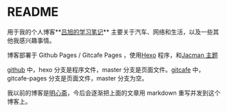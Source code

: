 # README

用于我的个人博客**[吕旭的学习笔记](http://lvxu.me/)** 主要关于汽车、网络和生活，以及一些其他我感兴趣事情。

博客部署于 Github Pages / Gitcafe Pages ，使用[Hexo](http://hexo.io) 程序，和[Jacman 主题](http://wuchong.me/blog/2014/11/20/how-to-use-jacman/)

[github](https://github.com/lvxu1987/lvxu1987.github.io) 中，hexo 分支是程序文件，master 分支是页面文件。[gitcafe](https://gitcafe.com/lvxu1987/lvxu1987) 中，gitcafe-pages 分支是页面文件，master 分支为空。

我以前的博客是[明心斋][1]，今后会逐渐把上面的文章用 markdown 重写并发到这个博客上。

[1]: http://lvxu1987.sinaapp.com